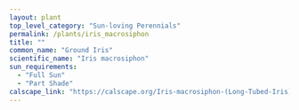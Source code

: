 ```yaml
---
layout: plant                                                              
top_level_category: "Sun-loving Perennials"
permalink: /plants/iris_macrosiphon
title: ""
common_name: "Ground Iris"
scientific_name: "Iris macrosiphon"
sun_requirements:
  - "Full Sun"
  - "Part Shade"
calscape_link: "https://calscape.org/Iris-macrosiphon-(Long-Tubed-Iris)"
---
```



